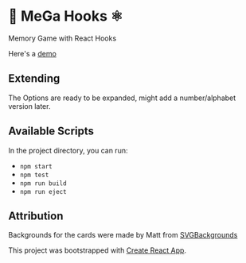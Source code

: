 # 🧠 MeGa Hooks ⚛️
Memory Game with React Hooks

Here's a [demo](https://lightcode.com.br/megahooks)

## Extending
The Options are ready to be expanded, might add a number/alphabet version later.

## Available Scripts
In the project directory, you can run:

* `npm start`
* `npm test`
* `npm run build`
* `npm run eject`

## Attribution

Backgrounds for the cards were made by Matt from [SVGBackgrounds](http://svgbackgrounds.com/)

This project was bootstrapped with [Create React App](https://github.com/facebook/create-react-app).

